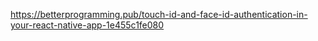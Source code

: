 https://betterprogramming.pub/touch-id-and-face-id-authentication-in-your-react-native-app-1e455c1fe080